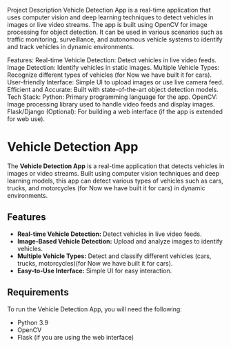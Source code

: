 Project Description
Vehicle Detection App is a real-time application that uses computer vision and deep learning techniques to detect vehicles in images or live video streams. The app is built using OpenCV for image processing  for object detection. It can be used in various scenarios such as traffic monitoring, surveillance, and autonomous vehicle systems to identify and track vehicles in dynamic environments.

Features:
Real-time Vehicle Detection: Detect vehicles in live video feeds.
Image Detection: Identify vehicles in static images.
Multiple Vehicle Types: Recognize different types of vehicles (for Now we have built it for cars).
User-friendly Interface: Simple UI to upload images or use live camera feed.
Efficient and Accurate: Built with state-of-the-art object detection models.
Tech Stack:
Python: Primary programming language for the app.
OpenCV: Image processing library used to handle video feeds and display images.
Flask/Django (Optional): For building a web interface (if the app is extended for web use).

# Vehicle Detection App

The **Vehicle Detection App** is a real-time application that detects vehicles in images or video streams. Built using computer vision techniques and deep learning models, this app can detect various types of vehicles such as cars, trucks, and motorcycles (for Now we have built it for cars) in dynamic environments.

## Features
- **Real-time Vehicle Detection:** Detect vehicles in live video feeds.
- **Image-Based Vehicle Detection:** Upload and analyze images to identify vehicles.
- **Multiple Vehicle Types:** Detect and classify different vehicles (cars, trucks, motorcycles)(for Now we have built it for cars).
- **Easy-to-Use Interface:** Simple UI for easy interaction.

## Requirements

To run the Vehicle Detection App, you will need the following:

- Python 3.9
- OpenCV
- Flask (if you are using the web interface)

